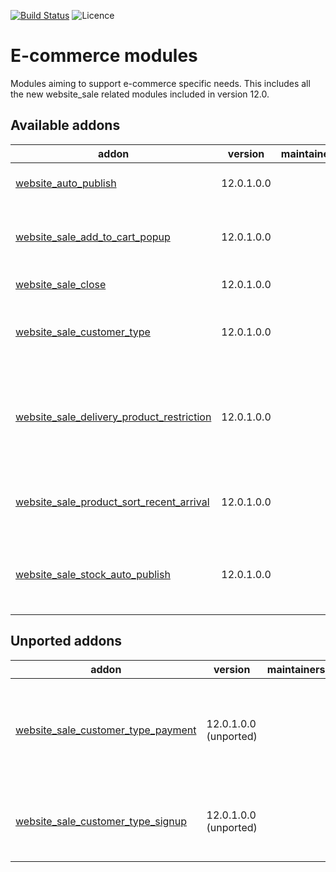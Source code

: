 [![Build Status](https://travis-ci.com/coopiteasy/cie-e-commerce.svg?branch=12.0)](https://travis-ci.com/coopiteasy/cie-e-commerce)
![Licence](https://img.shields.io/badge/licence-AGPL--3-blue.svg)

# E-commerce modules

Modules aiming to support e-commerce specific needs. This includes all 
the new website_sale related modules included in version 12.0.

<!-- prettier-ignore-start -->
[//]: # (addons)

Available addons
----------------
addon | version | maintainers | summary
--- | --- | --- | ---
[website_auto_publish](website_auto_publish/) | 12.0.1.0.0 |  | Base module for automatic (un)publishing
[website_sale_add_to_cart_popup](website_sale_add_to_cart_popup/) | 12.0.1.0.0 |  | Always show the add to cart popup in the e-commerce.
[website_sale_close](website_sale_close/) | 12.0.1.0.0 |  | Website Sale Close
[website_sale_customer_type](website_sale_customer_type/) | 12.0.1.0.0 |  | Let customer choose his type when accessing the e-commerce
[website_sale_delivery_product_restriction](website_sale_delivery_product_restriction/) | 12.0.1.0.0 |  | Allow some product to be shipped only by some delivery carrier and also on eCommerce.
[website_sale_product_sort_recent_arrival](website_sale_product_sort_recent_arrival/) | 12.0.1.0.0 |  | Let sort product on e-commerce by most recent arrival date.
[website_sale_stock_auto_publish](website_sale_stock_auto_publish/) | 12.0.1.0.0 |  | Allows the automatic (un)publishing of products according to the stock level


Unported addons
---------------
addon | version | maintainers | summary
--- | --- | --- | ---
[website_sale_customer_type_payment](website_sale_customer_type_payment/) | 12.0.1.0.0 (unported) |  | Restrict acquirers that a Customer Type can use on the e-commerce.
[website_sale_customer_type_signup](website_sale_customer_type_signup/) | 12.0.1.0.0 (unported) |  | Restrict Customer Type Signup on E-commerce

[//]: # (end addons)
<!-- prettier-ignore-end -->
